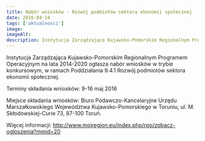 ```yaml
---
title: Nabór wniosków - Rozwój podmiotów sektora ekonomii społecznej
date: 2016-04-14
tags: ['aktualnosci']
image:
imageAlt:
description: Instytucja Zarządzająca Kujawsko-Pomorskim Regionalnym Programem Operacyjnym na lata 2014-2020 ogłasza nabór wniosków w trybie konkursowym, w ramach Poddziałania 9.4.1 [...]
---
```

Instytucja Zarządzająca Kujawsko-Pomorskim Regionalnym Programem Operacyjnym na lata 2014-2020 ogłasza nabór wniosków w trybie konkursowym, w ramach Poddziałania 9.4.1 Rozwój podmiotów sektora ekonomii społecznej.

Terminy składania wniosków: 9-16 maj 2016

Miejsce składania wniosków: Biuro Podawczo-Kancelaryjne Urzędu Marszałkowskiego Województwa Kujawsko-Pomorskiego w Toruniu, ul. M. Skłodowskiej-Curie 73, 87-100 Toruń.

Więcej informacji: http://www.mojregion.eu/index.php/rpo/zobacz-ogloszenia?mmid=20
